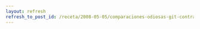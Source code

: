 ```yaml
---
layout: refresh
refresh_to_post_id: /receta/2008-05-05/comparaciones-odiosas-git-contra-el-mundo
---
```

